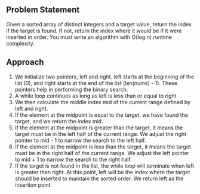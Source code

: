 ## Problem Statement

Given a sorted array of distinct integers and a target value, return the index if the target is found. If not, return the index where it would be if it were inserted in order.
You must write an algorithm with O(log n) runtime complexity.

## Approach

1.  We initialize two pointers, left and right. left starts at the beginning of the list (0), and right starts at the end of the list (len(nums) - 1). These pointers help in performing the binary search.
2.  A while loop continues as long as left is less than or equal to right
3.  We then calculate the middle index mid of the current range defined by left and right.
4.  If the element at the midpoint  is equal to the target, we have found the target, and we return the index mid.
5.  If the element at the midpoint  is greater than the target, it means the target must be in the left half of the current range. We adjust the right pointer to mid - 1 to narrow the search to the left half.
6.  If the element at the midpoint  is less than the target, it means the target must be in the right half of the current range. We adjust the left pointer to mid + 1 to narrow the search to the right half.
7.  If the target is not found in the list, the while loop will terminate when left is greater than right. At this point, left will be the index where the target should be inserted to maintain the sorted order. We return left as the insertion point. 
